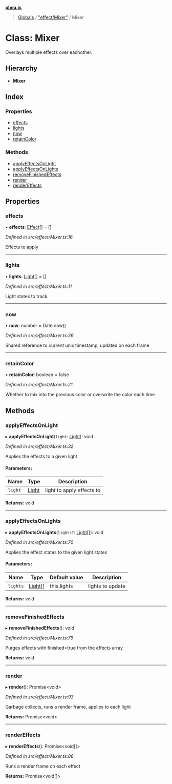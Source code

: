 **[phea.js](../README.md)**

> [Globals](../globals.md) / ["effect/Mixer"](../modules/_effect_mixer_.md) / Mixer

# Class: Mixer

Overlays multiple effects over eachother.

## Hierarchy

* **Mixer**

## Index

### Properties

* [effects](_effect_mixer_.mixer.md#effects)
* [lights](_effect_mixer_.mixer.md#lights)
* [now](_effect_mixer_.mixer.md#now)
* [retainColor](_effect_mixer_.mixer.md#retaincolor)

### Methods

* [applyEffectsOnLight](_effect_mixer_.mixer.md#applyeffectsonlight)
* [applyEffectsOnLights](_effect_mixer_.mixer.md#applyeffectsonlights)
* [removeFinishedEffects](_effect_mixer_.mixer.md#removefinishedeffects)
* [render](_effect_mixer_.mixer.md#render)
* [renderEffects](_effect_mixer_.mixer.md#rendereffects)

## Properties

### effects

•  **effects**: [Effect](_effect_effect_.effect.md)[] = []

*Defined in src/effect/Mixer.ts:16*

Effects to apply

___

### lights

•  **lights**: [Light](_structs_light_.light.md)[] = []

*Defined in src/effect/Mixer.ts:11*

Light states to track

___

### now

•  **now**: number = Date.now()

*Defined in src/effect/Mixer.ts:26*

Shared reference to current unix timestamp, updated on each frame

___

### retainColor

•  **retainColor**: boolean = false

*Defined in src/effect/Mixer.ts:21*

Whether to mix into the previous color or overwrite the color each time

## Methods

### applyEffectsOnLight

▸ **applyEffectsOnLight**(`light`: [Light](_structs_light_.light.md)): void

*Defined in src/effect/Mixer.ts:32*

Applies the effects to a given light

#### Parameters:

Name | Type | Description |
------ | ------ | ------ |
`light` | [Light](_structs_light_.light.md) | light to apply effects to  |

**Returns:** void

___

### applyEffectsOnLights

▸ **applyEffectsOnLights**(`lights?`: [Light](_structs_light_.light.md)[]): void

*Defined in src/effect/Mixer.ts:70*

Applies the effect states to the given light states

#### Parameters:

Name | Type | Default value | Description |
------ | ------ | ------ | ------ |
`lights` | [Light](_structs_light_.light.md)[] | this.lights | lights to update  |

**Returns:** void

___

### removeFinishedEffects

▸ **removeFinishedEffects**(): void

*Defined in src/effect/Mixer.ts:79*

Purges effects with finished=true from the effects array

**Returns:** void

___

### render

▸ **render**(): Promise\<void>

*Defined in src/effect/Mixer.ts:93*

Garbage collects, runs a render frame, applies to each light

**Returns:** Promise\<void>

___

### renderEffects

▸ **renderEffects**(): Promise\<void[]>

*Defined in src/effect/Mixer.ts:86*

Runs a render frame on each effect

**Returns:** Promise\<void[]>
